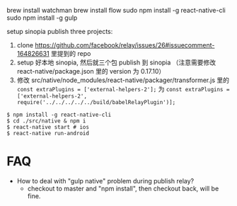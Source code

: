brew install watchman
brew install flow
sudo npm install -g react-native-cli
sudo npm install -g gulp

setup sinopia
publish three projects:
1. clone https://github.com/facebook/relay/issues/26#issuecomment-164826631 里提到的 repo
2. setup 好本地 sinopia, 然后就三个包 publish 到 sinopia （注意需要修改 react-native/package.json 里的 version 为 0.17.10）
3. 修改 src/native/node_modules/react-native/packager/transformer.js 里的 
  `const extraPlugins = ['external-helpers-2'];`
  为 `const extraPlugins = ['external-helpers-2', require('../../../../../build/babelRelayPlugin')];`
  
```
$ npm install -g react-native-cli
$ cd ./src/native & npm i 
$ react-native start # ios
$ react-native run-android
```

# FAQ

 - How to deal with "gulp native" problem during publish relay?
    - checkout to master and "npm install", then checkout back, will be fine.
